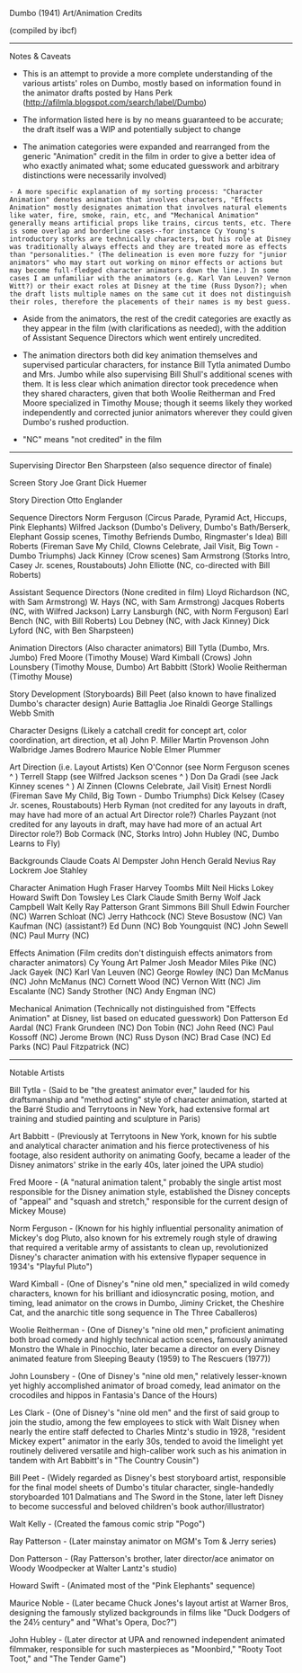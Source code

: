 Dumbo (1941) Art/Animation Credits

(compiled by ibcf)

------------------------------------------------------------------------------------------

Notes & Caveats

- This is an attempt to provide a more complete understanding of the various artists' roles on Dumbo, mostly based on information found in the animator drafts posted by Hans Perk (http://afilmla.blogspot.com/search/label/Dumbo)

- The information listed here is by no means guaranteed to be accurate; the draft itself was a WIP and potentially subject to change

- The animation categories were expanded and rearranged from the generic "Animation" credit in the film in order to give a better idea of who exactly animated what; some educated guesswork and arbitrary distinctions were necessarily involved)

```- A more specific explanation of my sorting process: "Character Animation" denotes animation that involves characters, "Effects Animation" mostly designates animation that involves natural elements like water, fire, smoke, rain, etc, and "Mechanical Animation" generally means artificial props like trains, circus tents, etc. There is some overlap and borderline cases--for instance Cy Young's introductory storks are technically characters, but his role at Disney was traditionally always effects and they are treated more as effects than "personalities." (The delineation is even more fuzzy for "junior animators" who may start out working on minor effects or actions but may become full-fledged character animators down the line.) In some cases I am unfamiliar with the animators (e.g. Karl Van Leuven? Vernon Witt?) or their exact roles at Disney at the time (Russ Dyson?); when the draft lists multiple names on the same cut it does not distinguish their roles, therefore the placements of their names is my best guess.```

- Aside from the animators, the rest of the credit categories are exactly as they appear in the film (with clarifications as needed), with the addition of Assistant Sequence Directors which went entirely uncredited.

- The animation directors both did key animation themselves and supervised particular characters, for instance Bill Tytla animated Dumbo and Mrs. Jumbo while also supervising Bill Shull's additional scenes with them. It is less clear which animation director took precedence when they shared characters, given that both Woolie Reitherman and Fred Moore specialized in Timothy Mouse; though it seems likely they worked independently and corrected junior animators wherever they could given Dumbo's rushed production.

- "NC" means "not credited" in the film

------------------------------------------------------------------------------------------

Supervising Director
	Ben Sharpsteen (also sequence director of finale)

Screen Story
	Joe Grant
	Dick Huemer

Story Direction
	Otto Englander

Sequence Directors
	Norm Ferguson (Circus Parade, Pyramid Act, Hiccups, Pink Elephants)
	Wilfred Jackson (Dumbo's Delivery, Dumbo's Bath/Berserk, Elephant Gossip scenes, Timothy Befriends Dumbo, Ringmaster's Idea)
	Bill Roberts (Fireman Save My Child, Clowns Celebrate, Jail Visit, Big Town - Dumbo Triumphs)
	Jack Kinney (Crow scenes)
	Sam Armstrong (Storks Intro, Casey Jr. scenes, Roustabouts)
	John Elliotte (NC, co-directed with Bill Roberts)

Assistant Sequence Directors (None credited in film)
	Lloyd Richardson (NC, with Sam Armstrong)
	W. Hays (NC, with Sam Armstrong)
	Jacques Roberts (NC, with Wilfred Jackson)
	Larry Lansburgh (NC, with Norm Ferguson)
	Earl Bench (NC, with Bill Roberts)
	Lou Debney (NC, with Jack Kinney)
	Dick Lyford (NC, with Ben Sharpsteen)

Animation Directors (Also character animators)
	Bill Tytla (Dumbo, Mrs. Jumbo)
	Fred Moore (Timothy Mouse)
	Ward Kimball (Crows)
	John Lounsbery (Timothy Mouse, Dumbo)
	Art Babbitt (Stork)
	Woolie Reitherman (Timothy Mouse)

Story Development (Storyboards)
	Bill Peet (also known to have finalized Dumbo's character design)
	Aurie Battaglia
	Joe Rinaldi
	George Stallings
	Webb Smith

Character Designs (Likely a catchall credit for concept art, color coordination, art direction, et al)
	John P. Miller
	Martin Provenson
	John Walbridge
	James Bodrero
	Maurice Noble
	Elmer Plummer

Art Direction (i.e. Layout Artists)
	Ken O'Connor (see Norm Ferguson scenes ^ )
	Terrell Stapp (see Wilfred Jackson scenes ^ )
	Don Da Gradi (see Jack Kinney scenes ^ )
	Al Zinnen (Clowns Celebrate, Jail Visit)
	Ernest Nordli (Fireman Save My Child, Big Town - Dumbo Triumphs)
	Dick Kelsey (Casey Jr. scenes, Roustabouts)
	Herb Ryman (not credited for any layouts in draft, may have had more of an actual Art Director role?)
	Charles Payzant (not credited for any layouts in draft, may have had more of an actual Art Director role?)
	Bob Cormack (NC, Storks Intro)
	John Hubley (NC, Dumbo Learns to Fly)

Backgrounds
	Claude Coats
	Al Dempster
	John Hench
	Gerald Nevius
	Ray Lockrem
	Joe Stahley

Character Animation
	Hugh Fraser
	Harvey Toombs
	Milt Neil
	Hicks Lokey
	Howard Swift
	Don Towsley
	Les Clark
	Claude Smith
	Berny Wolf
	Jack Campbell
	Walt Kelly
	Ray Patterson
	Grant Simmons
	Bill Shull
	Edwin Fourcher (NC)
	Warren Schloat (NC)
	Jerry Hathcock (NC)
	Steve Bosustow (NC)
	Van Kaufman (NC) (assistant?)
	Ed Dunn (NC)
	Bob Youngquist (NC)
	John Sewell (NC)
	Paul Murry (NC)

Effects Animation (Film credits don't distinguish effects animators from character animators)
	Cy Young
	Art Palmer
	Josh Meador
	Miles Pike (NC)
	Jack Gayek (NC)
	Karl Van Leuven (NC)
	George Rowley (NC)
	Dan McManus (NC)
	John McManus (NC)
	Cornett Wood (NC)
	Vernon Witt (NC)
	Jim Escalante (NC)
	Sandy Strother (NC)
	Andy Engman (NC)

Mechanical Animation (Technically not distinguished from "Effects Animation" at Disney, list based on educated guesswork)
	Don Patterson
	Ed Aardal (NC)
	Frank Grundeen (NC)
	Don Tobin (NC)
	John Reed (NC)
	Paul Kossoff (NC)
	Jerome Brown (NC)
	Russ Dyson (NC)
	Brad Case (NC)
	Ed Parks (NC)
	Paul Fitzpatrick (NC)

------------------------------------------------------------------------------------------

Notable Artists

Bill Tytla - (Said to be "the greatest animator ever," lauded for his draftsmanship and "method acting" style of character animation, started at the Barré Studio and Terrytoons in New York, had extensive formal art training and studied painting and sculpture in Paris)

Art Babbitt - (Previously at Terrytoons in New York, known for his subtle and analytical character animation and his fierce protectiveness of his footage, also resident authority on animating Goofy, became a leader of the Disney animators' strike in the early 40s, later joined the UPA studio)

Fred Moore - (A "natural animation talent," probably the single artist most responsible for the Disney animation style, established the Disney concepts of "appeal" and "squash and stretch," responsible for the current design of Mickey Mouse)

Norm Ferguson - (Known for his highly influential personality animation of Mickey's dog Pluto, also known for his extremely rough style of drawing that required a veritable army of assistants to clean up, revolutionized Disney's character animation with his extensive flypaper sequence in 1934's "Playful Pluto")

Ward Kimball - (One of Disney's "nine old men," specialized in wild comedy characters, known for his brilliant and idiosyncratic posing, motion, and timing, lead animator on the crows in Dumbo, Jiminy Cricket, the Cheshire Cat, and the anarchic title song sequence in The Three Caballeros)

Woolie Reitherman - (One of Disney's "nine old men," proficient animating both broad comedy and highly technical action scenes, famously animated Monstro the Whale in Pinocchio, later became a director on every Disney animated feature from Sleeping Beauty (1959) to The Rescuers (1977))

John Lounsbery - (One of Disney's "nine old men," relatively lesser-known yet highly accomplished animator of broad comedy, lead animator on the crocodiles and hippos in Fantasia's Dance of the Hours)

Les Clark - (One of Disney's "nine old men" and the first of said group to join the studio, among the few employees to stick with Walt Disney when nearly the entire staff defected to Charles Mintz's studio in 1928, "resident Mickey expert" animator in the early 30s, tended to avoid the limelight yet routinely delivered versatile and high-caliber work such as his animation in tandem with Art Babbitt's in "The Country Cousin")

Bill Peet - (Widely regarded as Disney's best storyboard artist, responsible for the final model sheets of Dumbo's titular character, single-handedly storyboarded 101 Dalmatians and The Sword in the Stone, later left Disney to become successful and beloved children's book author/illustrator)

Walt Kelly - (Created the famous comic strip "Pogo")

Ray Patterson - (Later mainstay animator on MGM's Tom & Jerry series)

Don Patterson - (Ray Patterson's brother, later director/ace animator on Woody Woodpecker at Walter Lantz's studio)

Howard Swift - (Animated most of the "Pink Elephants" sequence)

Maurice Noble - (Later became Chuck Jones's layout artist at Warner Bros, designing the famously stylized backgrounds in films like "Duck Dodgers of the 24½ century" and "What's Opera, Doc?")

John Hubley - (Later director at UPA and renowned independent animated filmmaker, responsible for such masterpieces as "Moonbird," "Rooty Toot Toot," and "The Tender Game")
